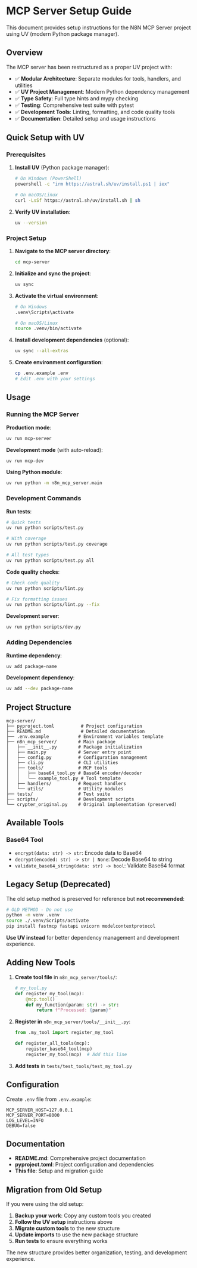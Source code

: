 # MCP Server Setup Guide

This document provides setup instructions for the N8N MCP Server project using UV (modern Python package manager).

## Overview

The MCP server has been restructured as a proper UV project with:
- ✅ **Modular Architecture**: Separate modules for tools, handlers, and utilities
- ✅ **UV Project Management**: Modern Python dependency management
- ✅ **Type Safety**: Full type hints and mypy checking
- ✅ **Testing**: Comprehensive test suite with pytest
- ✅ **Development Tools**: Linting, formatting, and code quality tools
- ✅ **Documentation**: Detailed setup and usage instructions

## Quick Setup with UV

### Prerequisites

1. **Install UV** (Python package manager):
   ```bash
   # On Windows (PowerShell)
   powershell -c "irm https://astral.sh/uv/install.ps1 | iex"
   
   # On macOS/Linux
   curl -LsSf https://astral.sh/uv/install.sh | sh
   ```

2. **Verify UV installation**:
   ```bash
   uv --version
   ```

### Project Setup

1. **Navigate to the MCP server directory**:
   ```bash
   cd mcp-server
   ```

2. **Initialize and sync the project**:
   ```bash
   uv sync
   ```

3. **Activate the virtual environment**:
   ```bash
   # On Windows
   .venv\Scripts\activate
   
   # On macOS/Linux
   source .venv/bin/activate
   ```

4. **Install development dependencies** (optional):
   ```bash
   uv sync --all-extras
   ```

5. **Create environment configuration**:
   ```bash
   cp .env.example .env
   # Edit .env with your settings
   ```

## Usage

### Running the MCP Server

**Production mode**:
```bash
uv run mcp-server
```

**Development mode** (with auto-reload):
```bash
uv run mcp-dev
```

**Using Python module**:
```bash
uv run python -m n8n_mcp_server.main
```

### Development Commands

**Run tests**:
```bash
# Quick tests
uv run python scripts/test.py

# With coverage
uv run python scripts/test.py coverage

# All test types
uv run python scripts/test.py all
```

**Code quality checks**:
```bash
# Check code quality
uv run python scripts/lint.py

# Fix formatting issues
uv run python scripts/lint.py --fix
```

**Development server**:
```bash
uv run python scripts/dev.py
```

### Adding Dependencies

**Runtime dependency**:
```bash
uv add package-name
```

**Development dependency**:
```bash
uv add --dev package-name
```

## Project Structure

```
mcp-server/
├── pyproject.toml          # Project configuration
├── README.md               # Detailed documentation
├── .env.example           # Environment variables template
├── n8n_mcp_server/        # Main package
│   ├── __init__.py        # Package initialization
│   ├── main.py            # Server entry point
│   ├── config.py          # Configuration management
│   ├── cli.py             # CLI utilities
│   ├── tools/             # MCP tools
│   │   ├── base64_tool.py # Base64 encoder/decoder
│   │   └── example_tool.py # Tool template
│   ├── handlers/          # Request handlers
│   └── utils/             # Utility modules
├── tests/                 # Test suite
├── scripts/               # Development scripts
└── crypter_original.py    # Original implementation (preserved)
```

## Available Tools

### Base64 Tool
- `encrypt(data: str) -> str`: Encode data to Base64
- `decrypt(encoded: str) -> str | None`: Decode Base64 to string
- `validate_base64_string(data: str) -> bool`: Validate Base64 format

## Legacy Setup (Deprecated)

The old setup method is preserved for reference but **not recommended**:

```bash
# OLD METHOD - Do not use
python -m venv .venv
source ./.venv/Scripts/activate
pip install fastmcp fastapi uvicorn modelcontextprotocol
```

**Use UV instead** for better dependency management and development experience.

## Adding New Tools

1. **Create tool file** in `n8n_mcp_server/tools/`:
   ```python
   # my_tool.py
   def register_my_tool(mcp):
       @mcp.tool()
       def my_function(param: str) -> str:
           return f"Processed: {param}"
   ```

2. **Register in** `n8n_mcp_server/tools/__init__.py`:
   ```python
   from .my_tool import register_my_tool
   
   def register_all_tools(mcp):
       register_base64_tool(mcp)
       register_my_tool(mcp)  # Add this line
   ```

3. **Add tests** in `tests/test_tools/test_my_tool.py`

## Configuration

Create `.env` file from `.env.example`:
```env
MCP_SERVER_HOST=127.0.0.1
MCP_SERVER_PORT=8000
LOG_LEVEL=INFO
DEBUG=false
```

## Documentation

- **README.md**: Comprehensive project documentation
- **pyproject.toml**: Project configuration and dependencies
- **This file**: Setup and migration guide

## Migration from Old Setup

If you were using the old setup:

1. **Backup your work**: Copy any custom tools you created
2. **Follow the UV setup** instructions above
3. **Migrate custom tools** to the new structure
4. **Update imports** to use the new package structure
5. **Run tests** to ensure everything works

The new structure provides better organization, testing, and development experience.